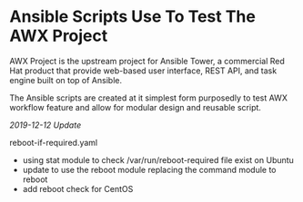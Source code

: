 # Ansible Scripts Use To Test The AWX Project

AWX Project is the upstream project for Ansible Tower, a commercial Red Hat product that provide web-based user interface, REST API, and task engine built on top of Ansible.

The Ansible scripts are created at it simplest form purposedly to test AWX workflow feature and allow for modular design and reusable script. 

*2019-12-12 Update*

reboot-if-required.yaml
- using stat module to check /var/run/reboot-required file exist on Ubuntu
- update to use the reboot module replacing the command module to reboot
- add reboot check for CentOS
